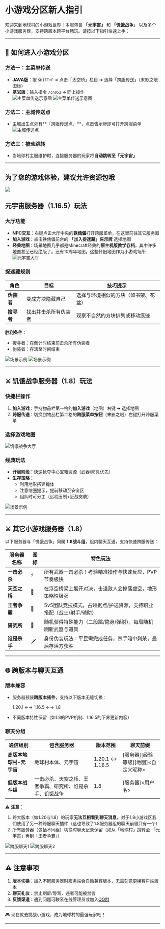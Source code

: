 # 小游戏分区新人指引

欢迎来到地球村的小游戏世界！本服包含 **「元宇宙」** 和 **「饥饿战争」** 以及多个小游戏服务器，支持跨版本跨平台畅玩。请按以下指引快速上手：

---

## 🚀 如何进入小游戏分区

### **方法一：主菜单传送**
- **JAVA版**：按 `SHIFT+F` ➔ 点击「太空桥」栏目 ➔ 选择「跨服传送」（末影之眼图标）
- **基岩版**：输入指令 `/cn052` ➔ 同上操作  
![主菜单传送示意图](/others/%E8%8F%9C%E5%8D%95/%E5%A4%AA%E7%A9%BA%E6%A1%A5.png)
![主菜单传送示意图](/others/小游戏分区/跨服菜单.png)

### **方法二：主城传送点**
- 主城出生点旁有**「跨服传送点」**，点击告示牌即可打开跨服菜单  
![主城传送点](/others/小游戏分区/主城传送点.png)

### **方法三：被动跳转**
- 当地球村主服维护时，连接服务器的玩家将**自动跳转至「元宇宙」**

---

## 为了您的游戏体验，建议允许资源包哦

![](/others/小游戏分区/资源包.png)

## 元宇宙服务器（1.16.5）玩法

### **大厅功能**
- **NPC交互**：右键点击大厅中央的**铁傀儡**打开跨服菜单，在这里前往其它服务器
- **加入游戏**：点击铁傀儡前台的 **「加入捉迷藏」告示牌** 选择地图  
- **经典地图**：场景地图几乎都是Minecraft经典的**原主机版教学存档**，其中许多地图甚至已经绝版了。还有10周年地图。这些怀旧地图作为小游戏场所
![元宇宙大厅](/others/小游戏分区/元宇宙大厅.png?text=铁傀儡+告示牌界面)

### **捉迷藏规则**
| 角色       | 目标                         | 技巧提示                     |
|------------|------------------------------|------------------------------|
| **伪装者** | 变成方块隐藏自己             | 选择与环境相似的方块（如书架、花盆） |
| **搜寻者** | 找出并击杀所有伪装者         | 观察不自然的方块排列或移动痕迹     |

**胜利条件**：
- 搜寻者：在倒计时结束前击杀所有伪装者
- 伪装者：存活至时间结束

![场景示例](/others/小游戏分区/元宇宙场景.png)
![场景示例](/others/小游戏分区/元宇宙场景2.png)

---

## ⚔️ 饥饿战争服务器（1.8）玩法

### **快捷栏操作**
1. **加入游戏**：手持物品栏第一格的**加入游戏**（地图）右键 ➔ 选择地图
2. **跨服传送**：切换到物品栏第二格的**跨服菜单按钮**（末影之眼）右键打开跨服菜单

### 选择游戏地图

![饥饿战争大厅](/others/小游戏分区/饥饿战争大厅.png?text=手持地图界面)

### **经典玩法**
- **开局阶段**：快速抢夺中心宝箱资源（武器/防具优先）
- **生存策略**：
  - 利用地形搭建掩体
  - 注意缩圈提示，提前移动至安全区
  - 组队时可分工（远程压制+近战突袭）

![场景示例](/others/小游戏分区/饥饿战争场景.png)

---

## ⚔️ 其它小游戏服务器（1.8）

以下服务器与「饥饿战争」同属 **1.8战斗组**，组内聊天互通，支持快速跨服传送：

| 服务器名称    | 图标 | 特色玩法                                                                 |
|---------------|------|--------------------------------------------------------------------------|
| **一击必杀**  | ⚡   | 所有武器一击必杀！考验精准操作与快速反应，PVP节奏极快                    |
| **天空之桥**  | 🌉   | 在浮空桥梁上展开对决，击退敌人会掉落虚空，地形策略性极强                 |
| **王者争霸**  | 👑   | 5v5团队竞技模式，占领据点/护送资源，支持职业搭配（战士/射手/辅助）       |
| **研究所**    | 🧪   | 随机获得特殊能力（二段跳/隐身/弹射），每局随机刷新武器与道具             |
| **谁是杀手**  | 🗡️  | 身份伪装玩法：平民需完成任务，杀手暗中刺杀，最后存活方获胜               |

---

## 🌐 跨版本与聊天互通

### **版本兼容**
- 服务器预装**跨版本插件**，支持以下版本无缝切换：

  1.20.1 ←→ 1.16.5 ←→ 1.8

- 不同版本特性保留（如1.8的PVP机制、1.16.5的下界更新内容）

### **聊天分组**
| 通信组别          | 包含服务器                                                                 | 版本范围          |        聊天前缀                    |
|--------------------|--------------------------------------------------------------------------|-------------------|----------------------------------|
| **高版本地球村-元宇宙**  | 地球村本体、元宇宙                                                     | 1.20.1 ↔ 1.16.5  |[服务器][经验等级][地图]<自定义昵称>    |
| **低版本战斗组**         | 一击必杀、天空之桥、王者争霸、研究所、谁是杀手、饥饿战争                  | 1.8               |[服务器]<用户名>                  |

⚠️ **注意**：  
1. 跨大版本（如1.20与1.8）的玩家**无法互相看到聊天消息**，对于1.8小游戏区我们使用了另一种跨服聊天插件（这也导致了1.8服务器组的聊天前缀只有一个）
2. 所有服务器（包括不同组）切换时聊天记录保留（如从「地球村」跳转至 「元宇宙」再到「王者争霸」）

![跨服聊天1](/others/小游戏分区/跨服聊天1.jpg)
![跨服聊天2](/others/小游戏分区/跨服聊天2.png)

---

## ⚠️ 注意事项
1. **版本切换**：加入不同服务器时服务端会自动兼容版本，无需刻意更换客户端版本
2. **聊天礼仪**：禁止刷屏/辱骂，违者可能被禁言
3. **反馈渠道**：遇到问题可联系在线管理员或加入[QQ群](http://map.earthvillage.top/qqun)

---

🎮 现在就去挑战小游戏，成为地球村的最强玩家吧！  

---
